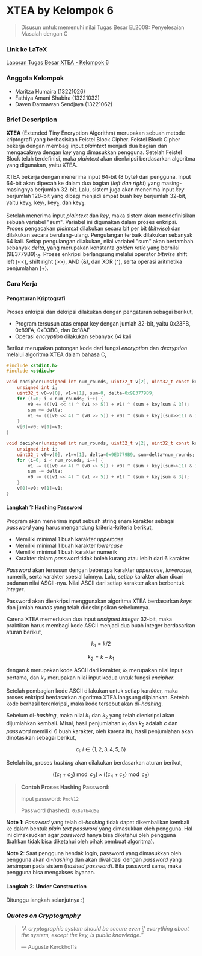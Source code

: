 # XTEA by Kelompok 6
> Disusun untuk memenuhi nilai Tugas Besar EL2008: Penyelesaian Masalah dengan C

### Link ke LaTeX
[Laporan Tugas Besar XTEA - Kelompok 6](https://www.overleaf.com/project/63d8d457e6db21ec23b3274a)

### Anggota Kelompok
- Maritza Humaira (13221026)
- Fathiya Amani Shabira (13221032)
- Daven Darmawan Sendjaya (13221062)

### Brief Description
**XTEA** (Extended Tiny Encryption Algorithm) merupakan sebuah metode kriptografi yang berbasiskan Feistel Block Cipher. Feistel Block Cipher bekerja dengan membagi input *plaintext* menjadi dua bagian dan mengacaknya dengan *key* yang dimasukkan pengguna. Setelah Feistel Block telah terdefinisi, maka *plaintext* akan dienkripsi berdasarkan algoritma yang digunakan, yaitu XTEA.

XTEA bekerja dengan menerima input 64-bit (8 byte) dari pengguna. Input 64-bit akan dipecah ke dalam dua bagian (*left dan right*) yang masing-masingnya berjumlah 32-bit. Lalu, sistem juga akan menerima input *key* berjumlah 128-bit yang dibagi menjadi empat buah key berjumlah 32-bit, yaitu key<sub>0</sub>, key<sub>1</sub>, key<sub>2</sub>, dan key<sub>3</sub>.

Setelah menerima input *plaintext* dan *key*, maka sistem akan mendefinisikan sebuah variabel "sum". Variabel ini digunakan dalam proses enkripsi. Proses pengacakan *plaintext* dilakukan secara bit per bit (*bitwise*) dan dilakukan secara berulang-ulang. Pengulangan terbaik dilakukan sebanyak 64 kali. Setiap pengulangan dilakukan, nilai variabel "sum" akan bertambah sebanyak *delta*, yang merupakan konstanta *golden ratio* yang bernilai (9E3779B9)<sub>16</sub>. Proses enkripsi berlangsung melalui operator *bitwise* shift left (<<), shift right (>>), AND (&), dan XOR (^), serta operasi aritmetika penjumlahan (+). 

### Cara Kerja
#### Pengaturan Kriptografi
Proses enkripsi dan dekripsi dilakukan dengan pengaturan sebagai berikut,
- Program tersusun atas empat key dengan jumlah 32-bit, yaitu 0x23FB, 0x89FA, 0xD3BC, dan 0x18AF
- Operasi *encryption* dilakukan sebanyak 64 kali

Berikut merupakan potongan kode dari fungsi *encryption* dan *decryption* melalui algoritma XTEA dalam bahasa C,

```c
#include <stdint.h>
#include <stdio.h>

void encipher(unsigned int num_rounds, uint32_t v[2], uint32_t const key[4]) {
    unsigned int i;
    uint32_t v0=v[0], v1=v[1], sum=0, delta=0x9E3779B9;
    for (i=0; i < num_rounds; i++) {
        v0 += (((v1 << 4) ^ (v1 >> 5)) + v1) ^ (sum + key[sum & 3]);
        sum += delta;
        v1 += (((v0 << 4) ^ (v0 >> 5)) + v0) ^ (sum + key[(sum>>11) & 3]);
    }
    v[0]=v0; v[1]=v1;
}

void decipher(unsigned int num_rounds, uint32_t v[2], uint32_t const key[4]) {
    unsigned int i;
    uint32_t v0=v[0], v1=v[1], delta=0x9E3779B9, sum=delta*num_rounds;
    for (i=0; i < num_rounds; i++) {
        v1 -= (((v0 << 4) ^ (v0 >> 5)) + v0) ^ (sum + key[(sum>>11) & 3]);
        sum -= delta;
        v0 -= (((v1 << 4) ^ (v1 >> 5)) + v1) ^ (sum + key[sum & 3]);
    }
    v[0]=v0; v[1]=v1;
}
```

#### Langkah 1: Hashing Password
Program akan menerima input sebuah string enam karakter sebagai *password* yang harus mengandung kriteria-kriteria berikut,
- Memiliki minimal 1 buah karakter *uppercase*
- Memiliki minimal 1 buah karakter *lowercase*
- Memiliki minimal 1 buah karakter numerik
- Karakter dalam *password* tidak boleh kurang atau lebih dari 6 karakter

*Password* akan tersusun dengan beberapa karakter *uppercase*, *lowercase*, numerik, serta karakter spesial lainnya. Lalu, setiap karakter akan dicari padanan nilai ASCII-nya. Nilai ASCII dari setiap karakter akan berbentuk *integer*.

Password akan dienkripsi menggunakan algoritma XTEA berdasarkan *keys* dan jumlah *rounds* yang telah dideskripsikan sebelumnya.

Karena XTEA memerlukan dua input *unsigned integer* 32-bit, maka praktikan harus membagi kode ASCII menjadi dua buah integer berdasarkan aturan berikut,
```math
k_1 = k/2
```
```math
k_2 = k - k_1 
```
dengan $k$ merupakan kode ASCII dari karakter, $k_1$ merupakan nilai input pertama, dan $k_2$ merupakan nilai input kedua untuk fungsi *encipher*.

Setelah pembagian kode ASCII dilakukan untuk setiap karakter, maka proses enkripsi berdasarkan algoritma XTEA langsung dijalankan. Setelah kode berhasil terenkripsi, maka kode tersebut akan di-*hashing*.

Sebelum di-*hashing*, maka nilai $k_1$ dan $k_2$ yang telah dienkripsi akan dijumlahkan kembali. Misal, hasil penjumlahan $k_1$ dan $k_2$ adalah $c$ dan *password* memiliki 6 buah karakter, oleh karena itu, hasil penjumlahan akan dinotasikan sebagai berikut,

```math
c_i, i\in\{1,2,3,4,5,6\}
```

Setelah itu, proses *hashing* akan dilakukan berdasarkan aturan berikut,

```math
((c_1 + c_2)\bmod c_3) \times ((c_4 + c_5)\bmod c_6)
```

> **Contoh Proses Hashing Password:**
>
> Input password: `Pmc%12`
>
> Password (hashed): `0x8a7b4d5e`

**Note 1**: *Password* yang telah di-*hashing* tidak dapat dikembalikan kembali ke dalam bentuk *plain text password* yang dimasukkan oleh pengguna. Hal ini dimaksudkan agar *password* hanya bisa diketahui oleh pengguna (bahkan tidak bisa diketahui oleh pihak pembuat algoritma). 

**Note 2**: Saat pengguna hendak login, password yang dimasukkan oleh pengguna akan di-*hashing* dan akan divalidasi dengan *password* yang tersimpan pada sistem (*hashed password*). Bila password sama, maka pengguna bisa mengakses layanan.

#### Langkah 2: Under Construction
Ditunggu langkah selanjutnya :)


### *Quotes on Cryptography*
>  *"A cryptographic system should be secure even if everything about the system, except the key, is public knowledge.”*
>
> ― Auguste Kerckhoffs
